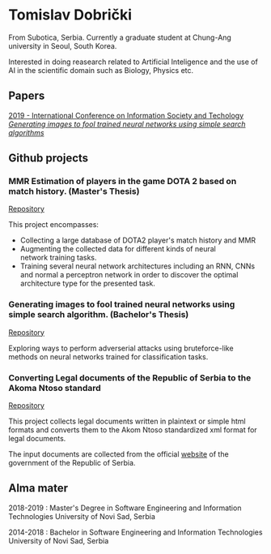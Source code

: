 # Tomislav Dobrički
From Subotica, Serbia.
Currently a graduate student at Chung-Ang university in Seoul, South Korea.

Interested in doing reasearch related to Artificial Inteligence and the use of AI in the scientific domain such as Biology, Physics etc.

## Papers

[2019 - International Conference on Information Society and Techology
_Generating images to fool trained neural networks using simple search algorithms_](https://www.eventiotic.com/eventiotic/library/paper/442)

## Github projects

### MMR Estimation of players in the game DOTA 2 based on match history. (Master's Thesis)
[Repository](https://github.com/dtoma95/dota2_mmr_estimation)

This project encompasses:
- Collecting a large database of DOTA2 player's match history and MMR
- Augmenting the collected data for different kinds of neural network training tasks.
- Training several neural network architectures including an RNN, CNNs and normal a perceptron network in order to discover the optimal architecture type for the presented task. 



### Generating images to fool trained neural networks using simple search algorithm. (Bachelor's Thesis)
[Repository](https://github.com/dtoma95/Soft_computing_picture_generation)

Exploring ways to perform adverserial attacks using bruteforce-like methods on neural networks trained for classification tasks.



### Converting Legal documents of the Republic of Serbia to the Akoma Ntoso standard
[Repository](https://github.com/dtoma95/converting_rs_legal_acts_to_akoma_ntoso)

This project collects legal documents written in plaintext or simple html formats and converts them to the Akom Ntoso standardized xml format for legal documents.

The input documents are collected from the official [website](http://www.pravno-informacioni-sistem.rs/SlGlasnikPortal/fp/news) of the government of the Republic of Serbia.



## Alma mater
2018-2019 : Master's Degree in Software Engineering and Information Technologies
University of Novi Sad, Serbia 

2014-2018 : Bachelor in Software Engineering and Information Technologies
University of Novi Sad, Serbia 



